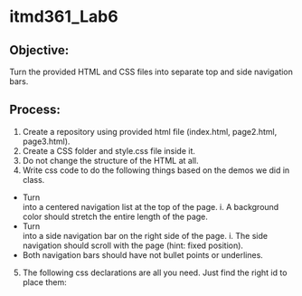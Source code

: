# itmd361_Lab6
## Objective:
Turn the provided HTML and CSS files into separate top and side navigation bars. 
## Process:
1. Create a repository using provided html file (index.html, page2.html, page3.html).
2. Create a CSS folder and style.css file inside it. 
3. Do not change the structure of the HTML at all.
4. Write css code to do the following things based on the demos we did in class.
- Turn <nav> into a centered navigation list at the top of the page. i. A background color should stretch the entire length of the page.
- Turn <aside> into a side navigation bar on the right side of the page. i. The side navigation should scroll with the page (hint: fixed position). 
- Both navigation bars should have not bullet points or underlines. 
5. The following css declarations are all you need. Just find the right id to place them: 